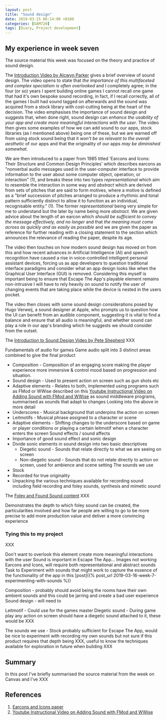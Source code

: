 ```yaml
---
layout: post
title: "Sound design"
date: 2019-03-15 06:14:00 +0100
categories: [GAM720]
tags: [Diary, Project development]
---
```


## My experience in week seven

The source material this week was focused on the theory and practice of sound design.

The [Introduction Video by Alcwyn Parker](https://falmouthflexible.instructure.com/courses/296/pages/week-7-introduction?module_item_id=19086) gives a brief overview of sound design. The video opens to state that *the importance of this multifaceted and complex specialism is often overlooked* and I completely agree; in the four (or so) years I spent building online games I cannot recall one game that had it's own bespoke sound recording, in fact, if I recall correctly, all of the games I built had sound tagged on afterwards and the sound was acquired from a stock library with cost-cutting being at the heart of the decision. The video emphasises the importance of sound design and suggests that, when done right, sound design can *enhance the usability of your app and create more meaningful interactions with the user*. The video then gives some examples of how we can add sound to our apps, stock libraries (as I mentioned above) being one of these, but we are warned off from using stock sound being that it *won’t be as relevant to the overall aesthetic* of our apps and that the originality of our apps *may be diminished somewhat*.

We are then introduced to a paper from 1985 titled 'Earcons and Icons: Their Structure and Common Design Principles' which describes earcons as "nonverbal audio messages used in the user-computer interface to provide information to the user about some computer object, operation, or interaction" (1), and breaks these into two types *representational* which aim to resemble the interaction in some way and *abstract* which are derived from sets of pitches that are said to form motives, where a motive is defined as a "brief succession of pitches arranged to produce a rhythmic and tonal pattern sufficiently distinct to allow it to function as an individual, recognisable entity." (1). The former *representational* being very simple for me to understand but the later by name being more *abstract*. We are given advice about the length of an earcon which *should be sufficient to convey the message effectively, and no longer* and that *the meaning must come across as quickly and as easily as possible* and we are given the paper as reference for further reading with a closing statement to the section which announces the relevance of reading the paper, despite its age.

The video then touches on how modern sound design has moved on from this and how recent advances in Artificial Intelligence (AI) and speech recognition have caused a rise in voice-controlled intelligent personal assistant devices, forcing us as app developers to question traditional interface paradigms and consider what an app design looks like when the Graphical User Interface (GUI) is removed. Considering this myself is important being to ensure that Escape The App's playable element remains non-intrusive I will have to rely heavily on sound to notify the user of changing events that are taking place while the device is nested in the users pocket.

The video then closes with some sound design considerations posed by Hugo Verweij, a sound designer at Apple, who prompts us to question how the UI can benefit from an audible component, suggesting it is vital to find a balance and ensure that all audio is meaningful, and whether sound can play a role in our app's branding which he suggests we should consider from the outset.

The [Introduction to Sound Design Video by Pete Shepherd](https://falmouthflexible.instructure.com/courses/296/pages/week-7-an-introduction-to-sound-design?module_item_id=19090) XXX

Fundamentals of audio for games
Game audio split into 3 distinct areas combined to give the final product
  - Composition - Composition of an engaging score making the player experience more immersive & control mood based on progression and situation.
  - Sound design - Used to present action on screen such as gun shots etc
  - Adaptive elements - Relates to both, implemented using programs such as FMod or WWise described on this [Youtube Instructional Video on Adding Sound with FMod and WWise](https://www.youtube.com/watch?v=S7pL4_yN7RY) as sound middleware programs, summarised as sounds that adapt to changes
Looking into the above in more detail
  - Underscores - Musical background that underpins the action on screen
  - Leitmotifs - Musical phrase assigned to a character or scene
  - Adaptive elements - Shifting changes to the underscore based on game or player conditions or playing a certain leitmotif when a character enters the screen
Sound effects / sound affects
  - Importance of good sound effect and sonic design
  - Divide sonic elements in sound design into two basic descriptives
    - Diegetic sound - Sounds that relate directly to what we are seeing on screen
    - Non-diegetic sound - Sounds that do not relate directly to action on screen, used for ambience and scene setting
The sounds we use
  - Stock
  - Recorded for true originality
  - Unpacking the various techniques available for recording sound including field recording and foley sounds, synthesis and mimetic sound


The [Foley and Found Sound content](https://falmouthflexible.instructure.com/courses/296/pages/week-7-foley-and-found-sound?module_item_id=19091) XXX

Demonstrates the depth to which foley sound can be created, the particularities involved and how far people are willing to go to be more precise to add more production value and deliver a more convincing experience

### Tying this to my project

XXX

Don't want to overlook this element
create more meaningful interactions with the user
Sound is important in Escape The App... Images not working
Earcons and Icons, will require both representational and abstract sounds
Task to Experiment with sounds that might work to capture the essence of the functionality of the app in this [post]({% post_url 2019-03-16-week-7-experimenting-with-sounds %})

Composition - probably should avoid being the rooms have their own ambient sounds and this could be jarring and create a bad user experience
Sound design - will need to

Leitmotif - Could use for the games master
Diegetic sound - During game play any action on screen should have a diegetic sound attached to it, these would be XXX

The sounds we use - Stock probably sufficient for Escape The App, would be nice to experiment with recording my own sounds but not sure if this product requires that depth being XXX, useful to know the techniques available for exploration in future when building XXX

## Summary

In this post I've briefly summarised the source material from the week on Canvas and I've XXX

## References

1. [Earcons and Icons paper](http://www.daimi.au.dk/~dsound/DigitalAudio.dir/Papers/Earcons_and_Icons.pdf)
2. [Youtube Instructional Video on Adding Sound with FMod and WWise](https://www.youtube.com/watch?v=S7pL4_yN7RY)
